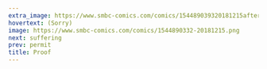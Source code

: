 ```yaml
---
extra_image: https://www.smbc-comics.com/comics/154489039320181215after.png
hovertext: (Sorry)
image: https://www.smbc-comics.com/comics/1544890332-20181215.png
next: suffering
prev: permit
title: Proof
---
```


